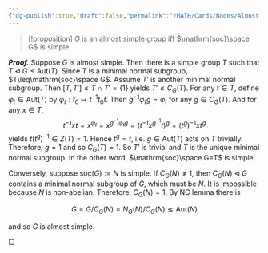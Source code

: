 ```yaml
---
{"dg-publish":true,"draft":false,"permalink":"/MATH/Cards/Nodes/Almost Simple iff its Socle Simple/","dgPassFrontmatter":true}
---
```



> [!proposition]
> $G$ is an almost simple group iff $\mathrm{soc}\space G$ is simple.

**_Proof._**
Suppose $G$ is almost simple. Then there is a simple group $T$ such that $T\lhd G\leq\mathrm{Aut}(T)$. Since $T$ is a minimal normal subgroup, $T\leq\mathrm{soc}\space G$. Assume $T'$ is another minimal normal subgroup. Then $[T,T']\leq T\cap T'=\{1\}$ yields $T'\leq C_G(T)$. For any $t\in T$, define $\varphi_t\in\mathrm{Aut}(T)$ by $\varphi_t:t_0\mapsto t^{-1}t_0t$. Then $g^{-1}\varphi_t g=\varphi_t$ for any $g\in C_G(T)$. And for any $x\in T$, $$t^{-1}xt=x^{\varphi_t}=x^{g^{-1}\varphi_tg}=(t^{-1}x^{g^{-1}}t)^g=(t^g)^{-1}xt^g$$yields $t(t^{g})^{-1}\in Z(T)=1$. Hence $t^g=t$, i.e. $g\in\mathrm{Aut}(T)$ acts on $T$ trivially. Therefore, $g=1$ and so $C_G(T)=1$. So $T'$ is trivial and $T$ is the unique minimal normal subgroup. In the other word, $\mathrm{soc}\space G=T$ is simple.

Conversely, suppose $\mathrm{soc}(G):=N$ is simple. If $C_G(N)\neq 1$, then $C_G(N)\lhd G$ contains a minimal normal subgroup of $G$, which must be $N$. It is impossible because $N$ is non-abelian. Therefore, $C_G(N)=1$. By NC lemma there is 

$$G=G/C_G(N)=N_G(N)/C_G(N)\lesssim\mathrm{Aut}(N)$$

and so $G$ is almost simple.
<p align="left">□</p>
